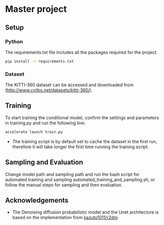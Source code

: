 # Master project

## Setup

### Python

The requirements.txt file includes all the packages required for the project.

```sh
pip install -r requirements.txt
```

### Dataset

The KITTI-360 dataset can be accessed and downloaded from (http://www.cvlibs.net/datasets/kitti-360/).

## Training

To start training the conditional model, confirm the settings and parameters in training.py and run the following line:

```sh
accelerate launch train.py
```

- The training script is by default set to cache the dataset in the first run, therefore it will take longer the first time running the training script.


## Sampling and Evaluation

Change model path and sampling path and run the bash script for automated training and sampling automated_training_and_sampling.sh, or follow the manual steps for sampling and then evaluation.

## Acknowledgements

- The Denoising diffusion probabilistic model and the Unet architecture is based on the implementation from [kazuto1011/r2dm](https://github.com/kazuto1011/r2dm).
